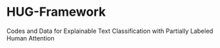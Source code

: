 # HUG-Framework
Codes and Data for Explainable Text Classification with Partially Labeled Human Attention
